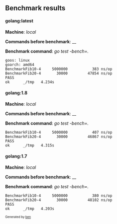 ## Benchmark results


#### golang:latest
**Machine**: _local_

**Commands before benchmark**: __

**Benchmark command**: _go test -bench=._
~~~
goos: linux
goarch: amd64
BenchmarkFib10-4   	 5000000	       383 ns/op
BenchmarkFib20-4   	   30000	     47854 ns/op
PASS
ok  	_/tmp	4.234s

~~~

#### golang:1.8
**Machine**: _local_

**Commands before benchmark**: __

**Benchmark command**: _go test -bench=._
~~~
BenchmarkFib10-4   	 5000000	       407 ns/op
BenchmarkFib20-4   	   30000	     46867 ns/op
PASS
ok  	_/tmp	4.315s

~~~

#### golang:1.7
**Machine**: _local_

**Commands before benchmark**: __

**Benchmark command**: _go test -bench=._
~~~
BenchmarkFib10-4   	 5000000	       380 ns/op
BenchmarkFib20-4   	   30000	     48102 ns/op
PASS
ok  	_/tmp	4.203s

~~~


<sub><sup>Generated by [ben](https://github.com/drish/ben)</sup></sub>
